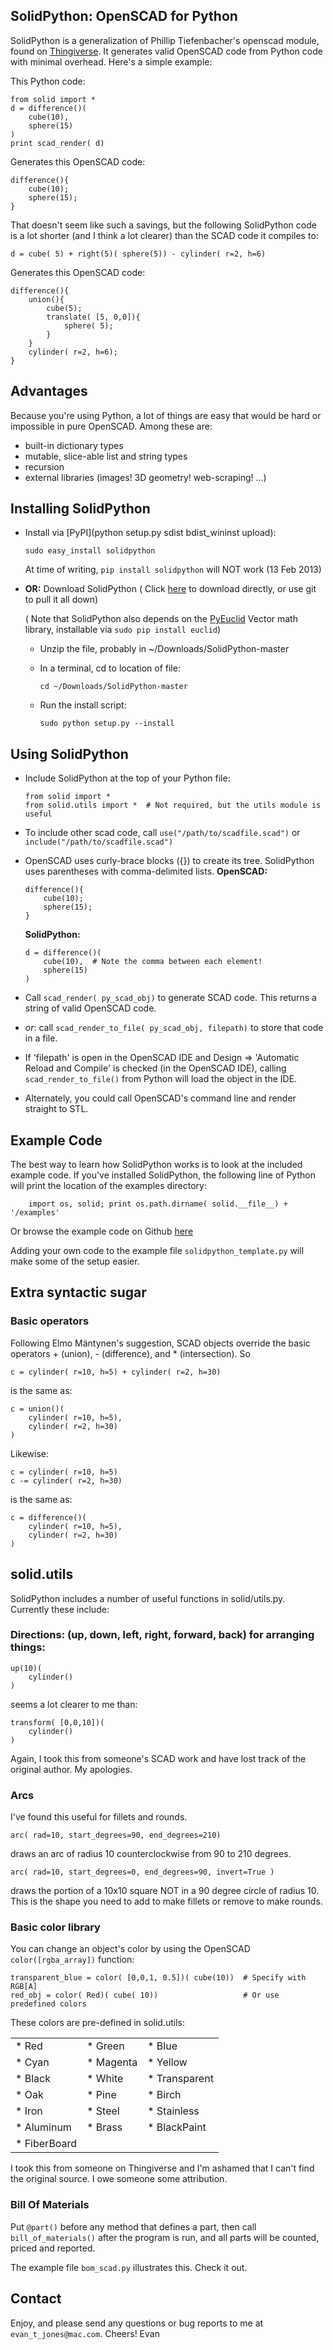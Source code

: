SolidPython:  OpenSCAD for Python
-----------------------

SolidPython is a generalization of Phillip Tiefenbacher's openscad module, 
found on [Thingiverse](http://www.thingiverse.com/thing:1481).  It generates valid OpenSCAD 
code from Python code with minimal overhead.  Here's a simple example:
    
This Python code: 

    from solid import *
    d = difference()(
        cube(10),
        sphere(15)
    )
    print scad_render( d)
 

Generates this OpenSCAD code:

    difference(){
        cube(10);
        sphere(15);
    }

That doesn't seem like such a savings, but the following SolidPython code is a 
lot shorter (and I think a lot clearer) than the SCAD code it compiles to:

    d = cube( 5) + right(5)( sphere(5)) - cylinder( r=2, h=6)

Generates this OpenSCAD code:

    difference(){
        union(){
            cube(5);
            translate( [5, 0,0]){
                sphere( 5);
            }
        }
        cylinder( r=2, h=6);
    }

Advantages
----------
Because you're using Python, a lot of things are easy that would be hard or 
impossible in pure OpenSCAD.  Among these are:

* built-in dictionary types
* mutable, slice-able list and string types
* recursion
* external libraries (images! 3D geometry!  web-scraping! ...)

Installing SolidPython
----------------------
*   Install via [PyPI](python setup.py sdist bdist_wininst upload):

        sudo easy_install solidpython
        

    At time of writing, `pip install solidpython` will NOT work (13 Feb 2013)

*   **OR:** Download SolidPython ( Click [here](https://github.com/SolidCode/SolidPython/archive/master.zip) to download directly, or use git to pull it all down)

    ( Note that SolidPython also depends on the [PyEuclid](http://pypi.python.org/pypi/euclid) Vector math library, installable via `sudo pip install euclid`)
    
    *   Unzip the file, probably in ~/Downloads/SolidPython-master
    *   In a terminal, cd to location of file:
  
            cd ~/Downloads/SolidPython-master

    *   Run the install script: 

            sudo python setup.py --install

Using SolidPython
-------------------------
*   Include SolidPython at the top of your Python file:

        from solid import *
        from solid.utils import *  # Not required, but the utils module is useful
*   To include other scad code, call ```use("/path/to/scadfile.scad")``` or ```include("/path/to/scadfile.scad")```
*   OpenSCAD uses curly-brace blocks ({}) to create its tree.  SolidPython uses
    parentheses with comma-delimited lists.
    __OpenSCAD:__
    
        difference(){
            cube(10);
            sphere(15);
        }

    __SolidPython:__
    
        d = difference()(
            cube(10),  # Note the comma between each element!
            sphere(15)
        )
           
*   Call ```scad_render( py_scad_obj)``` to generate SCAD code. This returns a string 
    of valid OpenSCAD code.
*   *or*: call ```scad_render_to_file( py_scad_obj, filepath)``` to
    store that code in a file. 
*   If 'filepath' is open in the OpenSCAD IDE and Design =>
    'Automatic Reload and Compile' is checked (in the OpenSCAD IDE), calling
    ```scad_render_to_file()``` from Python will load the object in
    the IDE.
*   Alternately, you could call OpenSCAD's command line and render straight 
    to STL.   
    
Example Code
------------
The best way to learn how SolidPython works is to look at the included example code. 
If you've installed SolidPython, the  following line of Python will print the location of 
the examples directory:

        import os, solid; print os.path.dirname( solid.__file__) + '/examples'
        
Or browse the example code on Github [here](https://github.com/SolidCode/SolidPython/tree/master/examples)

Adding your own code to the example file `solidpython_template.py` will make some of the setup easier.

Extra syntactic sugar
---------------------
### Basic operators
Following Elmo Mäntynen's suggestion, SCAD objects override 
the basic operators + (union), - (difference), and * (intersection).
So

    c = cylinder( r=10, h=5) + cylinder( r=2, h=30)
is the same as:

    c = union()(
        cylinder( r=10, h=5),
        cylinder( r=2, h=30)
    )

Likewise:

    c = cylinder( r=10, h=5)
    c -= cylinder( r=2, h=30)

is the same as:

    c = difference()(
        cylinder( r=10, h=5),
        cylinder( r=2, h=30)
    )



solid.utils
-----------
SolidPython includes a number of useful functions in solid/utils.py.  Currently these include:
    
### Directions: (up, down, left, right, forward, back) for arranging things:
    
    up(10)(
        cylinder()
    )

seems a lot clearer to me than:

    transform( [0,0,10])(
        cylinder()
    )
    
Again, I took this from someone's SCAD work and have lost track of the 
original author.  My apologies.
    
### Arcs
I've found this useful for fillets and rounds.

    arc( rad=10, start_degrees=90, end_degrees=210)

draws an arc of radius 10 counterclockwise from 90 to 210 degrees. 

    arc( rad=10, start_degrees=0, end_degrees=90, invert=True ) 

draws the portion of a 10x10 square NOT in a 90 degree circle of radius 10.
This is the shape you need to add to make fillets or remove to make rounds.
    
### Basic color library
You can change an object's color by using the OpenSCAD ```color([rgba_array])``` function:

    transparent_blue = color( [0,0,1, 0.5])( cube(10))  # Specify with RGB[A]
    red_obj = color( Red)( cube( 10))                   # Or use predefined colors

These colors are pre-defined in solid.utils:

<table border="0" cellspacing="5" cellpadding="0">
    <tr><td>* Red        </td><td>* Green      </td><td>* Blue       </td></tr>
    <tr><td>* Cyan       </td><td>* Magenta    </td><td>* Yellow     </td></tr>
    <tr><td>* Black      </td><td>* White      </td><td>* Transparent</td></tr>
    <tr><td>* Oak        </td><td>* Pine       </td><td>* Birch      </td></tr>
    <tr><td>* Iron       </td><td>* Steel      </td><td>* Stainless  </td></tr>
    <tr><td>* Aluminum   </td><td>* Brass      </td><td>* BlackPaint </td></tr>
    <tr><td>* FiberBoard </td></tr>
</table>

I took this from someone on Thingiverse and I'm 
ashamed that I can't find the original source.  I owe someone some 
attribution.
    
### Bill Of Materials
Put ```@part()``` before any method that defines a part, then 
call ```bill_of_materials()``` after the program is run, and all parts will be 
counted, priced and reported. 

The example file `bom_scad.py` illustrates this. Check it out.

Contact
-------
Enjoy, and please send any questions or bug reports to me at ```evan_t_jones@mac.com```. Cheers!
Evan
